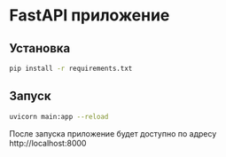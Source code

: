 # FastAPI приложение

## Установка
```bash
pip install -r requirements.txt
```

## Запуск
```bash
uvicorn main:app --reload
```

После запуска приложение будет доступно по адресу http://localhost:8000 